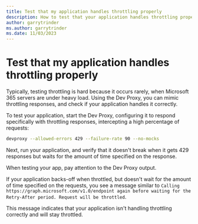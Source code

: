 ```yaml
---
title: Test that my application handles throttling properly
description: How to test that your application handles throttling properly
author: garrytrinder
ms.author: garrytrinder
ms.date: 11/03/2023
---
```


# Test that my application handles throttling properly

Typically, testing throttling is hard because it occurs rarely, when Microsoft 365 servers are under heavy load. Using the Dev Proxy, you can mimic throttling responses, and check if your application handles it correctly.

To test your application, start the Dev Proxy, configuring it to respond specifically with throttling responses, intercepting a high percentage of requests:

```sh
devproxy --allowed-errors 429 --failure-rate 90 --no-mocks
```

Next, run your application, and verify that it doesn't break when it gets 429 responses but waits for the amount of time specified on the response.

When testing your app, pay attention to the Dev Proxy output.

If your application backs-off when throttled, but doesn't wait for the amount of time specified on the requests, you see a message similar to `Calling https://graph.microsoft.com/v1.0/endpoint again before waiting for the Retry-After period. Request will be throttled`.

This message indicates that your application isn't handling throttling correctly and will stay throttled.
